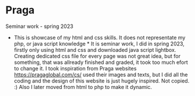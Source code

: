 # Praga
Seminar work - spring 2023
* This is showcase of my html and css skills. It does not representate my php, or java script knowledge *
It is seminar work, I did in spring 2023, firstly only using html and css and downloaded java script lightbox. Creating dedicated css file for every page was not great idea, but for something, that was allready finished and graded, 
it took too much efort to change it. I took inspiration from Praga websites https://pragaglobal.com/cs/ used their images and texts, but I did all the coding and the design of this website is just hugely inspired. Not copied. :)
Also I later moved from html to php to make it dynamic.
